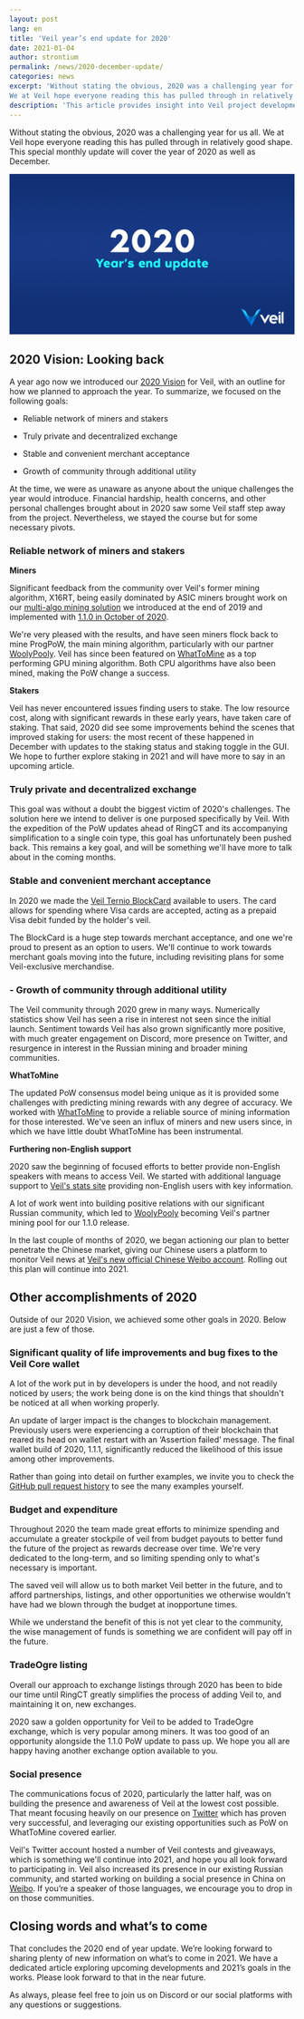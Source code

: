 ```yaml
---
layout: post
lang: en
title: 'Veil year’s end update for 2020'
date: 2021-01-04
author: strontium
permalink: /news/2020-december-update/
categories: news
excerpt: 'Without stating the obvious, 2020 was a challenging year for us all. 
We at Veil hope everyone reading this has pulled through in relatively good shape. This special monthly update will cover the year of 2020 as well as December.'
description: 'This article provides insight into Veil project developments for the month of December 2020 as well as reflecting on 2020 as a whole.'
---
```


Without stating the obvious, 2020 was a challenging year for us all. We at Veil hope everyone reading this has pulled through in relatively good shape. This special monthly update will cover the year of 2020 as well as December.

![](/uploads/news/2020-12-29-YEUpdate.png)

## 2020 Vision: Looking back

A year ago now we introduced our [2020 Vision](https://veil-project.com/blog/2020-vision/) for Veil, with an outline for how we planned to approach the year. To summarize, we focused on the following goals:

- Reliable network of miners and stakers

- Truly private and decentralized exchange

- Stable and convenient merchant acceptance

- Growth of community through additional utility

At the time, we were as unaware as anyone about the unique challenges the year would introduce. Financial hardship, health concerns, and other personal challenges brought about in 2020 saw some Veil staff step away from the project. Nevertheless, we stayed the course but for some necessary pivots.

### Reliable network of miners and stakers

**Miners**

Significant feedback from the community over Veil's former mining algorithm, X16RT, being easily dominated by ASIC miners brought work on our [multi-algo mining solution](https://veil-project.com/blog/2019-future-consensus/) we introduced at the end of 2019 and implemented with [1.1.0 in October of 2020](https://veil-project.com/news/2020-wallet-110/).

We're very pleased with the results, and have seen miners flock back to mine ProgPoW, the main mining algorithm, particularly with our partner [WoolyPooly](https://woolypooly.com/#/). Veil has since been featured on [WhatToMine](https://whattomine.com) as a top performing GPU mining algorithm. Both CPU algorithms have also been mined, making the PoW change a success.

**Stakers**

Veil has never encountered issues finding users to stake. The low resource cost, along with significant rewards in these early years, have taken care of staking.
That said, 2020 did see some improvements behind the scenes that improved staking for users: the most recent of these happened in December with updates to the staking status and staking toggle in the GUI.
We hope to further explore staking in 2021 and will have more to say in an upcoming article.

### Truly private and decentralized exchange

This goal was without a doubt the biggest victim of 2020's challenges. The solution here we intend to deliver is one purposed specifically by Veil. With the expedition of the PoW updates ahead of RingCT and its accompanying simplification to a single coin type, this goal has unfortunately been pushed back.
This remains a key goal, and will be something we'll have more to talk about in the coming months.

### Stable and convenient merchant acceptance
In 2020 we made the [Veil Ternio BlockCard](https://veil-project.com/card/) available to users. The card allows for spending where Visa cards are accepted, acting as a prepaid Visa debit funded by the holder's veil.

The BlockCard is a huge step towards merchant acceptance, and one we're proud to present as an option to users. We'll continue to work towards merchant goals moving into the future, including revisiting plans for some Veil-exclusive merchandise.

### - Growth of community through additional utility

The Veil community through 2020 grew in many ways. Numerically statistics show Veil has seen a rise in interest not seen since the initial launch. Sentiment towards Veil has also grown significantly more positive, with much greater engagement on Discord, more presence on Twitter, and resurgence in interest in the Russian mining and broader mining communities.

**WhatToMine**

The updated PoW consensus model being unique as it is provided some challenges with predicting mining rewards with any degree of accuracy. We worked with [WhatToMine](https://whattomine.com/) to provide a reliable source of mining information for those interested. We've seen an influx of miners and new users since, in which we have little doubt WhatToMine has been instrumental.

**Furthering non-English support**

2020 saw the beginning of focused efforts to better provide non-English speakers with means to access Veil. We started with additional language support to [Veil's stats site](https://veil-stats.com/) providing non-English users with key information.

A lot of work went into building positive relations with our significant Russian community, which led to [WoolyPooly](https://woolypooly.com/#/) becoming Veil's partner mining pool for our 1.1.0 release.

In the last couple of months of 2020, we began actioning our plan to better penetrate the Chinese market, giving our Chinese users a platform to monitor Veil news at [Veil's new official Chinese Weibo account](https://weibo.com/ProjectVeil). Rolling out this plan will continue into 2021.

## Other accomplishments of 2020

Outside of our 2020 Vision, we achieved some other goals in 2020. Below are just a few of those.

### Significant quality of life improvements and bug fixes to the Veil Core wallet

A lot of the work put in by developers is under the hood, and not readily noticed by users; the work being done is on the kind things that shouldn't be noticed at all when working properly.

An update of larger impact is the changes to blockchain management. Previously users were experiencing a corruption of their blockchain that reared its head on wallet restart with an ‘Assertion failed’ message. The final wallet build of 2020, 1.1.1, significantly reduced the likelihood of this issue among other improvements.

Rather than going into detail on further examples, we invite you to check the [GitHub pull request history](https://github.com/Veil-Project/veil/pulls?q=is%3Apr+is%3Aclosed) to see the many examples yourself.

### Budget and expenditure

Throughout 2020 the team made great efforts to minimize spending and accumulate a greater stockpile of veil from budget payouts to better fund the future of the project as rewards decrease over time. We're very dedicated to the long-term, and so limiting spending only to what's necessary is important.

The saved veil will allow us to both market Veil better in the future, and to afford partnerships, listings, and other opportunities we otherwise wouldn't have had we blown through the budget at inopportune times.

While we understand the benefit of this is not yet clear to the community, the wise management of funds is something we are confident will pay off in the future.

### TradeOgre listing

Overall our approach to exchange listings through 2020 has been to bide our time until RingCT greatly simplifies the process of adding Veil to, and maintaining it on, new exchanges.

2020 saw a golden opportunity for Veil to be added to TradeOgre exchange, which is very popular among miners. It was too good of an opportunity alongside the 1.1.0 PoW update to pass up. We hope you all are happy having another exchange option available to you.

### Social presence

The communications focus of 2020, particularly the latter half, was on building the presence and awareness of Veil at the lowest cost possible. That meant focusing heavily on our presence on [Twitter](https://twitter.com/ProjectVeil) which has proven very successful, and leveraging our existing opportunities such as PoW on WhatToMine covered earlier.

Veil's Twitter account hosted a number of Veil contests and giveaways, which is something we'll continue into 2021, and hope you all look forward to participating in.
Veil also increased its presence in our existing Russian community, and started working on building a social presence in China on [Weibo](https://weibo.com/ProjectVeil/). If you’re a speaker of those languages, we encourage you to drop in on those communities.

## Closing words and what’s to come

That concludes the 2020 end of year update. We’re looking forward to sharing plenty of new information on what’s to come in 2021. We have a dedicated article exploring upcoming developments and 2021’s goals in the works. Please look forward to that in the near future.

As always, please feel free to join us on Discord or our social platforms with any questions or suggestions.